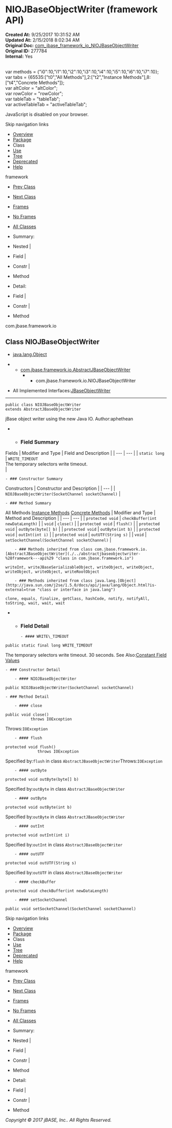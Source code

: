 # NIOJBaseObjectWriter (framework   API)

**Created At:** 9/25/2017 10:31:52 AM  
**Updated At:** 2/15/2018 8:02:34 AM  
**Original Doc:** [com_jbase_framework_io_NIOJBaseObjectWriter](https://docs.jbase.com/39220-io/com_jbase_framework_io_NIOJBaseObjectWriter)  
**Original ID:** 277784  
**Internal:** Yes  

<!--<br>    try {<br>        if (location.href.indexOf('is-external=true') == -1) {<br>            parent.document.title="NIOJBaseObjectWriter (framework   API)";<br>        }<br>    }<br>    catch(err) {<br>    }<br>//--><br>var methods = {"i0":10,"i1":10,"i2":10,"i3":10,"i4":10,"i5":10,"i6":10,"i7":10};<br>var tabs = {65535:["t0","All Methods"],2:["t2","Instance Methods"],8:["t4","Concrete Methods"]};<br>var altColor = "altColor";<br>var rowColor = "rowColor";<br>var tableTab = "tableTab";<br>var activeTableTab = "activeTableTab";
JavaScript is disabled on your browser.

Skip navigation links

- [Overview](../../../../overview-summary.html)
- [Package](./../com.jbase.framework.io-%28framework---api%29)
- Class
- [Use](./../class-use/uses-of-class-com.jbase.framework.io.niojbaseobjectwriter-%28framework---api%29)
- [Tree](./../com.jbase.framework.io-class-hierarchy-%28framework---api%29)
- [Deprecated](../../../../deprecated-list.html)
- [Help](../../../../help-doc.html)


framework <br>

- [Prev Class](./../niojbaseobjectreader-%28framework---api%29 "class in com.jbase.framework.io")
- [Next Class](./../objectfactory-%28framework---api%29 "class in com.jbase.framework.io")


- [Frames](./.)
- [No Frames](./.)


- [All Classes](../../../../allclasses-noframe.html)


<!--<br>  allClassesLink = document.getElementById("allclasses\_navbar\_top");<br>  if(window==top) {<br>    allClassesLink.style.display = "block";<br>  }<br>  else {<br>    allClassesLink.style.display = "none";<br>  }<br>  //-->

- Summary:
- Nested |
- Field |
- Constr |
- Method


- Detail:
- Field |
- Constr |
- Method

com.jbase.framework.io

## Class NIOJBaseObjectWriter

- [java.lang.Object](http://java.sun.com/j2se/1.5.0/docs/api/java/lang/Object.html?is-external=true "class or interface in java.lang")
- - [com.jbase.framework.io.AbstractJBaseObjectWriter](./../abstractjbaseobjectwriter-%28framework---api%29 "class in com.jbase.framework.io")
    - - com.jbase.framework.io.NIOJBaseObjectWriter


- All Implemented Interfaces:[JBaseObjectWriter](./../jbaseobjectwriter-%28framework---api%29 "interface in com.jbase.framework.io")
* * *


```
public class NIOJBaseObjectWriter
extends AbstractJBaseObjectWriter
```

jBase object writer using the new Java IO.
Author:aphethean

- - ### Field Summary


Fields | Modifier and Type | Field and Description |
| --- | --- |
| `static long` | `WRITE_TIMEOUT`<br>The temporary selectors write timeout.<br> |


    - ### Constructor Summary


Constructors | Constructor and Description |
| --- |
| `NIOJBaseObjectWriter(SocketChannel socketChannel)`  |


    - ### Method Summary


All Methods [Instance Methods](javascript:show%282%29;) [Concrete Methods](javascript:show%288%29;) | Modifier and Type | Method and Description |
| --- | --- |
| `protected void` | `checkBuffer(int newDataLength)`  |
| `void` | `close()`  |
| `protected void` | `flush()`  |
| `protected void` | `outByte(byte[] b)`  |
| `protected void` | `outByte(int b)`  |
| `protected void` | `outInt(int i)`  |
| `protected void` | `outUTF(String s)`  |
| `void` | `setSocketChannel(SocketChannel socketChannel)`  |


        - ### Methods inherited from class com.jbase.framework.io.[AbstractJBaseObjectWriter](./../abstractjbaseobjectwriter-%28framework---api%29 "class in com.jbase.framework.io")
`writeInt, writeJBaseSerializableObject, writeObject, writeObject, writeObject, writeObject, writeRootObject`


        - ### Methods inherited from class java.lang.[Object](http://java.sun.com/j2se/1.5.0/docs/api/java/lang/Object.html?is-external=true "class or interface in java.lang")
`clone, equals, finalize, getClass, hashCode, notify, notifyAll, toString, wait, wait, wait`

- - ### Field Detail

        - #### WRITE\_TIMEOUT

```
public static final long WRITE_TIMEOUT
```

The temporary selectors write timeout.  30 seconds.
See Also:[Constant Field Values](../../../../constant-values.html#com.jbase.framework.io.NIOJBaseObjectWriter.WRITE_TIMEOUT)


    - ### Constructor Detail

        - #### NIOJBaseObjectWriter

```
public NIOJBaseObjectWriter(SocketChannel socketChannel)
```


    - ### Method Detail

        - #### close

```
public void close()
           throws IOException
```
Throws:`IOException`


        - #### flush

```
protected void flush()
              throws IOException
```
Specified by:`flush` in class `AbstractJBaseObjectWriter`Throws:`IOException`


        - #### outByte

```
protected void outByte(byte[] b)
```
Specified by:`outByte` in class `AbstractJBaseObjectWriter`


        - #### outByte

```
protected void outByte(int b)
```
Specified by:`outByte` in class `AbstractJBaseObjectWriter`


        - #### outInt

```
protected void outInt(int i)
```
Specified by:`outInt` in class `AbstractJBaseObjectWriter`


        - #### outUTF

```
protected void outUTF(String s)
```
Specified by:`outUTF` in class `AbstractJBaseObjectWriter`


        - #### checkBuffer

```
protected void checkBuffer(int newDataLength)
```


        - #### setSocketChannel

```
public void setSocketChannel(SocketChannel socketChannel)
```

Skip navigation links

- [Overview](../../../../overview-summary.html)
- [Package](./../com.jbase.framework.io-%28framework---api%29)
- Class
- [Use](./../class-use/uses-of-class-com.jbase.framework.io.niojbaseobjectwriter-%28framework---api%29)
- [Tree](./../com.jbase.framework.io-class-hierarchy-%28framework---api%29)
- [Deprecated](../../../../deprecated-list.html)
- [Help](../../../../help-doc.html)


framework <br>

- [Prev Class](./../niojbaseobjectreader-%28framework---api%29 "class in com.jbase.framework.io")
- [Next Class](./../objectfactory-%28framework---api%29 "class in com.jbase.framework.io")


- [Frames](./.)
- [No Frames](./.)


- [All Classes](../../../../allclasses-noframe.html)


<!--<br>  allClassesLink = document.getElementById("allclasses\_navbar\_bottom");<br>  if(window==top) {<br>    allClassesLink.style.display = "block";<br>  }<br>  else {<br>    allClassesLink.style.display = "none";<br>  }<br>  //-->

- Summary:
- Nested |
- Field |
- Constr |
- Method


- Detail:
- Field |
- Constr |
- Method

*Copyright © 2017 jBASE, Inc.. All Rights Reserved.*
